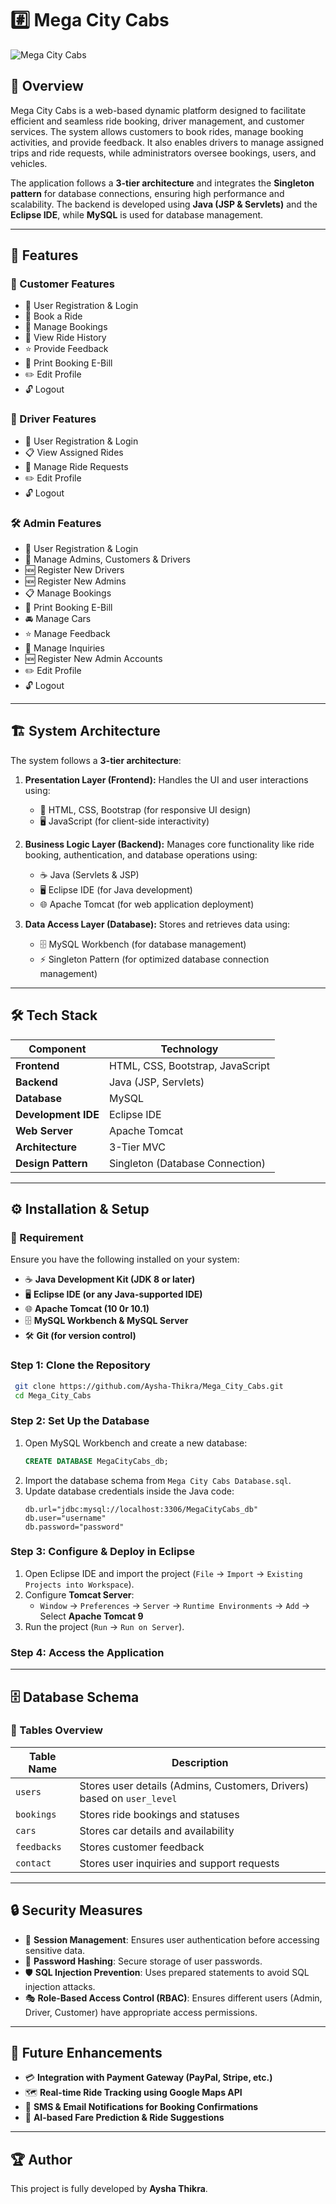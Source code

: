 # #️⃣ Mega City Cabs

![Mega City Cabs](https://github.com/user-attachments/assets/2b5dfb3b-a679-46b0-87fc-053a81b34592)


## 🚖 Overview
Mega City Cabs is a web-based dynamic platform designed to facilitate efficient and seamless ride booking, driver management, and customer services. The system allows customers to book rides, manage booking activities, and provide feedback. It also enables drivers to manage assigned trips and ride requests, while administrators oversee bookings, users, and vehicles.

The application follows a **3-tier architecture** and integrates the **Singleton pattern** for database connections, ensuring high performance and scalability. The backend is developed using **Java (JSP & Servlets)** and the **Eclipse IDE**, while **MySQL** is used for database management.

---

## 🎯 Features
### **👤 Customer Features**
- 📝 User Registration & Login
- 🚖 Book a Ride
- 📆 Manage Bookings
- 📜 View Ride History
- ⭐ Provide Feedback
- 🧾 Print Booking E-Bill
- ✏️ Edit Profile
- 🔓 Logout

### **🚗 Driver Features**
- 📝 User Registration & Login
- 📋 View Assigned Rides
- 🔄 Manage Ride Requests
- ✏️ Edit Profile
- 🔓 Logout

### **🛠 Admin Features**
- 📝 User Registration & Login
- 👥 Manage Admins, Customers & Drivers
- 🆕 Register New Drivers
- 🆕 Register New Admins
- 📋 Manage Bookings
- 🧾 Print Booking E-Bill
- 🚘 Manage Cars
- ⭐ Manage Feedback
- 📧 Manage Inquiries
- 🆕 Register New Admin Accounts
- ✏️ Edit Profile
- 🔓 Logout

---

## 🏗 System Architecture
The system follows a **3-tier architecture**:
1. **Presentation Layer (Frontend):** Handles the UI and user interactions using:
   - 🎨 HTML, CSS, Bootstrap (for responsive UI design)
   - 🖥 JavaScript (for client-side interactivity)

2. **Business Logic Layer (Backend):** Manages core functionality like ride booking, authentication, and database operations using:
   - ☕ Java (Servlets & JSP)
   - 🖥 Eclipse IDE (for Java development)
   - 🌐 Apache Tomcat (for web application deployment)

3. **Data Access Layer (Database):** Stores and retrieves data using:
   - 🗄 MySQL Workbench (for database management)
   - ⚡ Singleton Pattern (for optimized database connection management)

---

## 🛠 Tech Stack
| Component        | Technology |
|-----------------|------------|
| **Frontend**    | HTML, CSS, Bootstrap, JavaScript |
| **Backend**     | Java (JSP, Servlets) |
| **Database**    | MySQL |
| **Development IDE** | Eclipse IDE |
| **Web Server**  | Apache Tomcat |
| **Architecture** | 3-Tier MVC |
| **Design Pattern** | Singleton (Database Connection) |

---

## ⚙ Installation & Setup
### **📌 Requirement**
Ensure you have the following installed on your system:
- ☕ **Java Development Kit (JDK 8 or later)**
- 🖥 **Eclipse IDE (or any Java-supported IDE)**
- 🌐 **Apache Tomcat (10 0r 10.1)**
- 🗄 **MySQL Workbench & MySQL Server**
- 🛠 **Git (for version control)**

### **Step 1: Clone the Repository**
```sh
 git clone https://github.com/Aysha-Thikra/Mega_City_Cabs.git
 cd Mega_City_Cabs
```

### **Step 2: Set Up the Database**
1. Open MySQL Workbench and create a new database:
   ```sql
   CREATE DATABASE MegaCityCabs_db;
   ```
2. Import the database schema from `Mega City Cabs Database.sql`.
3. Update database credentials inside the Java code:
   ```properties
   db.url="jdbc:mysql://localhost:3306/MegaCityCabs_db"
   db.user="username"
   db.password="password"
   ```

### **Step 3: Configure & Deploy in Eclipse**
1. Open Eclipse IDE and import the project (`File` → `Import` → `Existing Projects into Workspace`).
2. Configure **Tomcat Server**:
   - `Window` → `Preferences` → `Server` → `Runtime Environments` → `Add` → Select **Apache Tomcat 9**
3. Run the project (`Run` → `Run on Server`).

### **Step 4: Access the Application**

---

## 🗄 Database Schema
### **📌 Tables Overview**
| Table Name    | Description |
|--------------|-------------|
| `users`      | Stores user details (Admins, Customers, Drivers) based on `user_level` |
| `bookings`   | Stores ride bookings and statuses |
| `cars`       | Stores car details and availability |
| `feedbacks`  | Stores customer feedback |
| `contact`    | Stores user inquiries and support requests |

---

## 🔒 Security Measures
- 🔑 **Session Management**: Ensures user authentication before accessing sensitive data.
- 🔐 **Password Hashing**: Secure storage of user passwords.
- 🛡 **SQL Injection Prevention**: Uses prepared statements to avoid SQL injection attacks.
- 🎭 **Role-Based Access Control (RBAC)**: Ensures different users (Admin, Driver, Customer) have appropriate access permissions.

---

## 🚀 Future Enhancements
- 💳 **Integration with Payment Gateway (PayPal, Stripe, etc.)**
- 🗺 **Real-time Ride Tracking using Google Maps API**
- 📩 **SMS & Email Notifications for Booking Confirmations**
- 🤖 **AI-based Fare Prediction & Ride Suggestions**

---

## 🏆 Author
This project is fully developed by **Aysha Thikra**.
